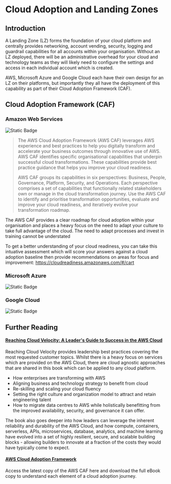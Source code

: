 # Cloud Adoption and Landing Zones

## Introduction

A Landing Zone (LZ) forms the foundation of your cloud platform and centrally provides networking, account vending, security, logging and guardrail capabilities for all accounts within your organisation. Without an LZ deployed, there will be an administrative overhead for your cloud and technology teams as they will likely need to configure the settings and access in each individual account which is created.

AWS, Microsoft Azure and Google Cloud each have their own design for an LZ on their platforms, but importantly they all have the deployment of this capability as part of their Cloud Adoption Framework (CAF).

## Cloud Adoption Framework (CAF)

### Amazon Web Services
![Static Badge](https://img.shields.io/badge/Cloud%20Provider-AWS-orange)

> The AWS Cloud Adoption Framework (AWS CAF) leverages AWS experience and best practices to help you digitally transform and accelerate your business outcomes through innovative use of AWS. AWS CAF identifies specific organisational capabilities that underpin successful cloud transformations. These capabilities provide best practice guidance that helps you improve your cloud readiness.
> 
> AWS CAF groups its capabilities in six perspectives: Business, People, Governance, Platform, Security, and Operations. Each perspective comprises a set of capabilities that functionally related stakeholders own or manage in the cloud transformation journey. Use the AWS CAF to identify and prioritise transformation opportunities, evaluate and improve your cloud readiness, and iteratively evolve your transformation roadmap.

The AWS CAF provides a clear roadmap for cloud adoption within your organisation and places a heavy focus on the need to adapt your culture to take full advantage of the cloud. The need to adapt processes and invest in training cannot be understated

To get a better understanding of your cloud readiness, you can take this intuative assessment which will score your answers against a cloud adoption baseline then provide recommendations on areas for focus and improvement: https://cloudreadiness.amazonaws.com/#/cart

### Microsoft Azure
![Static Badge](https://img.shields.io/badge/Cloud%20Provider-Azure-lightblue)



### Google Cloud
![Static Badge](https://img.shields.io/badge/Cloud%20Provider-Google%20Cloud-blue)

## Further Reading

#### [Reaching Cloud Velocity: A Leader's Guide to Success in the AWS Cloud](https://amzn.to/3QqW36D)

Reaching Cloud Velocity provides leadership best practices covering the most requested customer topics. Whilst there is a heavy focus on services which are provided on the AWS Cloud, there are cloud agnostic approaches that are shared in this book which can be applied to any cloud platform.

* How enterprises are transforming with AWS
* Aligning business and technology strategy to benefit from cloud
* Re-skilling and scaling your cloud fluency
* Setting the right culture and organization model to attract and retain engineering talent
* How to migrate data centres to AWS while holistically benefitting from the improved availability, security, and governance it can offer.

The book also goes deeper into how leaders can leverage the inherent reliability and durability of the AWS Cloud, and how compute, containers, serverless, APIs, microservices, database, analytics, and machine learning have evolved into a set of highly resilient, secure, and scalable building blocks - allowing builders to innovate at a fraction of the costs they would have typically come to expect.

#### [AWS Cloud Adoption Framework](https://aws.amazon.com/cloud-adoption-framework/)
Access the latest copy of the AWS CAF here and download the full eBook copy to understand each element of a cloud adoption journey.
